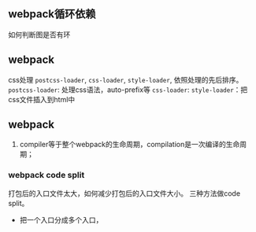 
## webpack循环依赖
如何判断图是否有环
## webpack
css处理
`postcss-loader`, `css-loader`, `style-loader`, 依照处理的先后排序。
`postcss-loader`: 处理css语法，auto-prefix等
`css-loader`: 
`style-loader`：把css文件插入到html中




## webpack

1. compiler等于整个webpack的生命周期，compilation是一次编译的生命周期；

### webpack code split
打包后的入口文件太大，如何减少打包后的入口文件大小。
三种方法做code split。
- 把一个入口分成多个入口，

